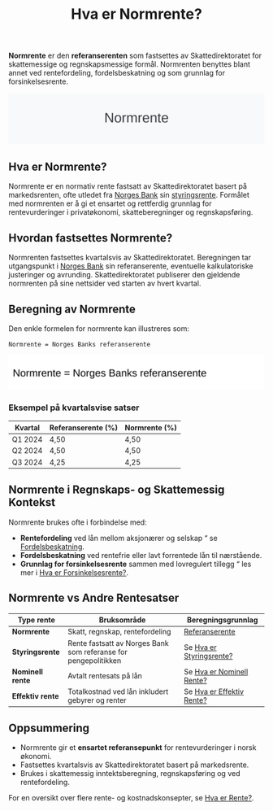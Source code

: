 ﻿---
title: "Hva er Normrente?"
seoTitle: "Hva er Normrente?"
description: '**Normrente** er den **referanserenten** som fastsettes av Skattedirektoratet for skattemessige og regnskapsmessige formål. Normrenten benyttes blant annet ved...'
---

**Normrente** er den **referanserenten** som fastsettes av Skattedirektoratet for skattemessige og regnskapsmessige formål. Normrenten benyttes blant annet ved rentefordeling, fordelsbeskatning og som grunnlag for forsinkelsesrente.

![Illustrasjon av Normrente](normrente-image.svg)

## Hva er Normrente?

Normrente er en normativ rente fastsatt av Skattedirektoratet basert på markedsrenten, ofte utledet fra [Norges Bank](/blogs/regnskap/norges-bank "Hva er Norges Bank? Rolle og Funksjoner i Norsk Økonomi") sin [styringsrente](/blogs/regnskap/styringsrente "Hva er Styringsrente? Komplett Guide til Norges Bank sin Styringsrente"). Formålet med normrenten er å gi et ensartet og rettferdig grunnlag for rentevurderinger i privatøkonomi, skatteberegninger og regnskapsføring.

## Hvordan fastsettes Normrente?

Normrenten fastsettes kvartalsvis av Skattedirektoratet. Beregningen tar utgangspunkt i [Norges Bank](/blogs/regnskap/norges-bank "Hva er Norges Bank? Rolle og Funksjoner i Norsk Økonomi") sin referanserente, eventuelle kalkulatoriske justeringer og avrunding. Skattedirektoratet publiserer den gjeldende normrenten på sine nettsider ved starten av hvert kvartal.

## Beregning av Normrente

Den enkle formelen for normrente kan illustreres som:

```text
Normrente = Norges Banks referanserente
```

![Formel for Normrente](normrente-formula.svg)

### Eksempel på kvartalsvise satser

| Kvartal    | Referanserente (%) | Normrente (%) |
|------------|--------------------|---------------|
| Q1 2024    | 4,50               | 4,50          |
| Q2 2024    | 4,50               | 4,50          |
| Q3 2024    | 4,25               | 4,25          |

## Normrente i Regnskaps- og Skattemessig Kontekst

Normrente brukes ofte i forbindelse med:

* **Rentefordeling** ved lån mellom aksjonærer og selskap “ se [Fordelsbeskatning](/blogs/regnskap/fordelsbeskatning "Hva er Fordelsbeskatning? Komplett Guide til Fordelsbeskatning av Rentefritt Lån").
* **Fordelsbeskatning** ved rentefrie eller lavt forrentede lån til nærstående.
* **Grunnlag for forsinkelsesrente** sammen med lovregulert tillegg “ les mer i [Hva er Forsinkelsesrente?](/blogs/regnskap/hva-er-forsinkelsesrente "Hva er Forsinkelsesrente? Komplett Guide til Lovpålagt Forsinkelsesrente i Norge").

## Normrente vs Andre Rentesatser

| Type rente         | Bruksområde                                      | Beregningsgrunnlag                       |
|--------------------|---------------------------------------------------|-------------------------------------------|
| **Normrente**      | Skatt, regnskap, rentefordeling                   | [Referanserente](/blogs/regnskap/normrente "Hva er Normrente? En Guide til Normrente og Referanserente") |
| **Styringsrente**  | Rente fastsatt av Norges Bank som referanse for pengepolitikken | Se [Hva er Styringsrente?](/blogs/regnskap/styringsrente "Hva er Styringsrente? Komplett Guide til Norges Bank sin Styringsrente") |
| **Nominell rente** | Avtalt rentesats på lån                           | Se [Hva er Nominell Rente?](/blogs/regnskap/hva-er-nominell-rente "Hva er Nominell Rente? En Guide til Nominell og Effektiv Rente") |
| **Effektiv rente** | Totalkostnad ved lån inkludert gebyrer og renter   | Se [Hva er Effektiv Rente?](/blogs/regnskap/hva-er-effektiv-rente "Hva er Effektiv Rente? Komplett Guide til Årlig Effektiv Rente") |

## Oppsummering

* Normrente gir et **ensartet referansepunkt** for rentevurderinger i norsk økonomi.
* Fastsettes kvartalsvis av Skattedirektoratet basert på markedsrente.
* Brukes i skattemessig inntektsberegning, regnskapsføring og ved rentefordeling.

For en oversikt over flere rente- og kostnadskonsepter, se [Hva er Rente?](/blogs/regnskap/hva-er-avkastning "Hva er Rente? Guide til Rente, NPV og Avkastning").










